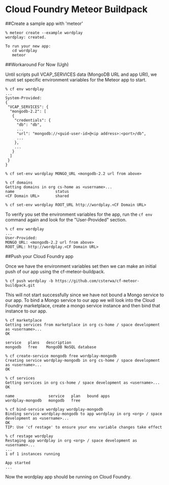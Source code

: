 Cloud Foundry Meteor Buildpack
==============================

##Create a sample app with 'meteor'

```
% meteor create --example wordplay
wordplay: created.

To run your new app:
   cd wordplay
   meteor
```

##Workaround For Now (Ugh)

Until scripts pull VCAP_SERVICES data (MongoDB URL and app URI), we must set specific environment variables for the Meteor app to start.

```
% cf env wordplay
...
System-Provided:
{
 "VCAP_SERVICES": {
  "mongodb-2.2": [
   {
    "credentials": {
     "db": "db",
     ...
     "url": "mongodb://<guid-user-id>@<ip address>:<port>/db",
     ...
    },
    ...
   }
  ]
 }
}

% cf set-env wordplay MONGO_URL <mongodb-2.2 url from above>

% cf domains
Getting domains in org cs-home as <username>...
name                  status
<CF Domain URL>       shared

% cf set-env wordplay ROOT_URL http://wordplay.<CF Domain URL>
```

To verify you set the environment variables for the app, run the `cf env` command again and look for the "User-Provided" section.

```
% cf env wordplay
...
User-Provided:
MONGO_URL: <mongodb-2.2 url from above>
ROOT_URL: http://wordplay.<CF Domain URL>
```

##Push your Cloud Foundry app

Once we have the environment variables set then we can make an initial push of our app using the cf-meteor-buildpack.

```
% cf push wordplay -b https://github.com/csterwa/cf-meteor-buildpack.git
```

This will not start successfully since we have not bound a Mongo service to our app. To bind a Mongo service to our app we will look into the Cloud Foundry marketplace, create a mongo service instance and then bind that instance to our app.

```
% cf marketplace
Getting services from marketplace in org cs-home / space development as <username>...
OK

service   plans   description
mongodb   free    MongoDB NoSQL database

% cf create-service mongodb free wordplay-mongodb
Creating service wordplay-mongodb in org cs-home / space development as <username>...
OK

% cf services
Getting services in org cs-home / space development as <username>...
OK

name               service   plan   bound apps
wordplay-mongodb   mongodb   free

% cf bind-service wordplay wordplay-mongodb
Binding service wordplay-mongodb to app wordplay in org <org> / space development as <username>...
OK
TIP: Use 'cf restage' to ensure your env variable changes take effect

% cf restage wordplay
Restaging app wordplay in org <org> / space development as <username>...
...
1 of 1 instances running

App started
...
```

Now the wordplay app should be running on Cloud Foundry.
